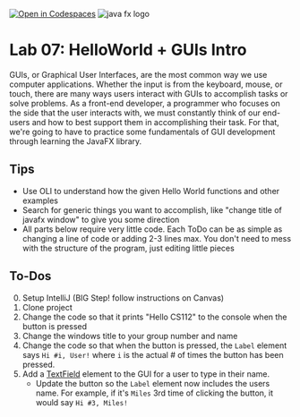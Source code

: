 [![Open in Codespaces](https://classroom.github.com/assets/launch-codespace-2972f46106e565e64193e422d61a12cf1da4916b45550586e14ef0a7c637dd04.svg)](https://classroom.github.com/open-in-codespaces?assignment_repo_id=16793968)
![java fx logo](https://imgur.com/pyTZgzk.jpg)

# Lab 07: HelloWorld + GUIs Intro

GUIs, or Graphical User Interfaces, are the most common way we use computer applications. Whether the input is from the
keyboard, mouse, or touch, there are many ways users interact with GUIs to accomplish tasks or solve problems. As a
front-end developer, a programmer who focuses on the side that the user interacts with, we must constantly think of our
end-users and how to best support them in accomplishing their task. For that, we're going to have to practice some
fundamentals of GUI development through learning the JavaFX library.

## Tips

- Use OLI to understand how the given Hello World functions and other examples
- Search for generic things you want to accomplish, like "change title of javafx window" to give you some direction
- All parts below require very little code. Each ToDo can be as simple as changing a line of code or adding 2-3 lines
  max. You don't need to mess with the structure of the program, just editing little pieces

## To-Dos

0. Setup IntelliJ (BIG Step! follow instructions on Canvas)
1. Clone project
2. Change the code so that it prints "Hello CS112" to the console when the button is pressed
3. Change the windows title to your group number and name
4. Change the code so that when the button is pressed, the `Label` element says `Hi #i, User!` where `i` is the actual #
   of times the button has been pressed.
5. Add a [TextField](https://docs.oracle.com/javase/8/javafx/api/javafx/scene/control/TextField.html) element to the GUI
   for a user to type in their name.
   - Update the button so the `Label` element now includes the users name. For example, if it's `Miles` 3rd time of
   clicking the button, it would say `Hi #3, Miles!`

